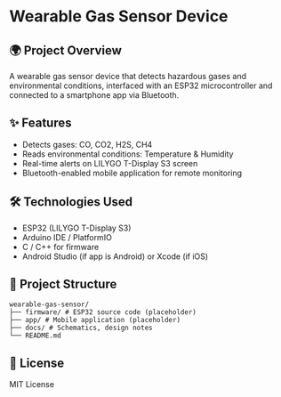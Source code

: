 # Wearable Gas Sensor Device

## 🌍 Project Overview
A wearable gas sensor device that detects hazardous gases and environmental conditions, interfaced with an ESP32 microcontroller and connected to a smartphone app via Bluetooth.

## ✨ Features
- Detects gases: CO, CO2, H2S, CH4  
- Reads environmental conditions: Temperature & Humidity  
- Real-time alerts on LILYGO T-Display S3 screen  
- Bluetooth-enabled mobile application for remote monitoring  

## 🛠️ Technologies Used
- ESP32 (LILYGO T-Display S3)  
- Arduino IDE / PlatformIO  
- C / C++ for firmware  
- Android Studio (if app is Android) or Xcode (if iOS)  

## 📂 Project Structure
```
wearable-gas-sensor/
├── firmware/ # ESP32 source code (placeholder)
├── app/ # Mobile application (placeholder)
├── docs/ # Schematics, design notes
└── README.md
```


## 📜 License
MIT License


